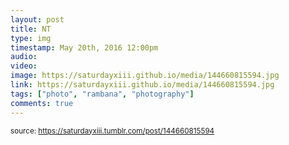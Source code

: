 ```yaml
---
layout: post
title: NT
type: img
timestamp: May 20th, 2016 12:00pm
audio: 
video: 
image: https://saturdayxiii.github.io/media/144660815594.jpg
link: https://saturdayxiii.github.io/media/144660815594.jpg
tags: ["photo", "rambana", "photography"]
comments: true
---
```

  
<small>source: https://saturdayxiii.tumblr.com/post/144660815594</small>